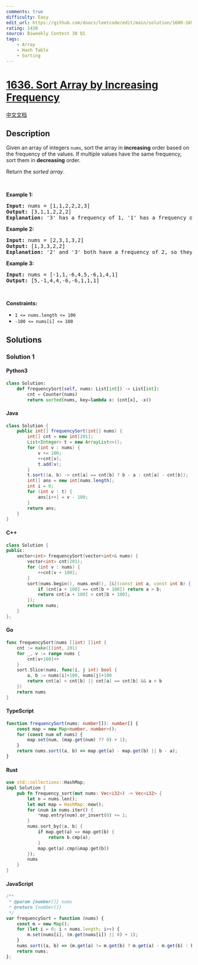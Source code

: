 ```yaml
---
comments: true
difficulty: Easy
edit_url: https://github.com/doocs/leetcode/edit/main/solution/1600-1699/1636.Sort%20Array%20by%20Increasing%20Frequency/README_EN.md
rating: 1430
source: Biweekly Contest 38 Q1
tags:
    - Array
    - Hash Table
    - Sorting
---
```


<!-- problem:start -->

# [1636. Sort Array by Increasing Frequency](https://leetcode.com/problems/sort-array-by-increasing-frequency)

[中文文档](/solution/1600-1699/1636.Sort%20Array%20by%20Increasing%20Frequency/README.md)

## Description

<!-- description:start -->

<p>Given an array of integers <code>nums</code>, sort the array in <strong>increasing</strong> order based on the frequency of the values. If multiple values have the same frequency, sort them in <strong>decreasing</strong> order.</p>

<p>Return the <em>sorted array</em>.</p>

<p>&nbsp;</p>
<p><strong class="example">Example 1:</strong></p>

<pre>
<strong>Input:</strong> nums = [1,1,2,2,2,3]
<strong>Output:</strong> [3,1,1,2,2,2]
<strong>Explanation:</strong> &#39;3&#39; has a frequency of 1, &#39;1&#39; has a frequency of 2, and &#39;2&#39; has a frequency of 3.
</pre>

<p><strong class="example">Example 2:</strong></p>

<pre>
<strong>Input:</strong> nums = [2,3,1,3,2]
<strong>Output:</strong> [1,3,3,2,2]
<strong>Explanation:</strong> &#39;2&#39; and &#39;3&#39; both have a frequency of 2, so they are sorted in decreasing order.
</pre>

<p><strong class="example">Example 3:</strong></p>

<pre>
<strong>Input:</strong> nums = [-1,1,-6,4,5,-6,1,4,1]
<strong>Output:</strong> [5,-1,4,4,-6,-6,1,1,1]</pre>

<p>&nbsp;</p>
<p><strong>Constraints:</strong></p>

<ul>
	<li><code>1 &lt;= nums.length &lt;= 100</code></li>
	<li><code>-100 &lt;= nums[i] &lt;= 100</code></li>
</ul>

<!-- description:end -->

## Solutions

<!-- solution:start -->

### Solution 1

<!-- tabs:start -->

#### Python3

```python
class Solution:
    def frequencySort(self, nums: List[int]) -> List[int]:
        cnt = Counter(nums)
        return sorted(nums, key=lambda x: (cnt[x], -x))
```

#### Java

```java
class Solution {
    public int[] frequencySort(int[] nums) {
        int[] cnt = new int[201];
        List<Integer> t = new ArrayList<>();
        for (int v : nums) {
            v += 100;
            ++cnt[v];
            t.add(v);
        }
        t.sort((a, b) -> cnt[a] == cnt[b] ? b - a : cnt[a] - cnt[b]);
        int[] ans = new int[nums.length];
        int i = 0;
        for (int v : t) {
            ans[i++] = v - 100;
        }
        return ans;
    }
}
```

#### C++

```cpp
class Solution {
public:
    vector<int> frequencySort(vector<int>& nums) {
        vector<int> cnt(201);
        for (int v : nums) {
            ++cnt[v + 100];
        }
        sort(nums.begin(), nums.end(), [&](const int a, const int b) {
            if (cnt[a + 100] == cnt[b + 100]) return a > b;
            return cnt[a + 100] < cnt[b + 100];
        });
        return nums;
    }
};
```

#### Go

```go
func frequencySort(nums []int) []int {
	cnt := make([]int, 201)
	for _, v := range nums {
		cnt[v+100]++
	}
	sort.Slice(nums, func(i, j int) bool {
		a, b := nums[i]+100, nums[j]+100
		return cnt[a] < cnt[b] || cnt[a] == cnt[b] && a > b
	})
	return nums
}
```

#### TypeScript

```ts
function frequencySort(nums: number[]): number[] {
    const map = new Map<number, number>();
    for (const num of nums) {
        map.set(num, (map.get(num) ?? 0) + 1);
    }
    return nums.sort((a, b) => map.get(a) - map.get(b) || b - a);
}
```

#### Rust

```rust
use std::collections::HashMap;
impl Solution {
    pub fn frequency_sort(mut nums: Vec<i32>) -> Vec<i32> {
        let n = nums.len();
        let mut map = HashMap::new();
        for &num in nums.iter() {
            *map.entry(num).or_insert(0) += 1;
        }
        nums.sort_by(|a, b| {
            if map.get(a) == map.get(b) {
                return b.cmp(a);
            }
            map.get(a).cmp(&map.get(b))
        });
        nums
    }
}
```

#### JavaScript

```js
/**
 * @param {number[]} nums
 * @return {number[]}
 */
var frequencySort = function (nums) {
    const m = new Map();
    for (let i = 0; i < nums.length; i++) {
        m.set(nums[i], (m.get(nums[i]) || 0) + 1);
    }
    nums.sort((a, b) => (m.get(a) != m.get(b) ? m.get(a) - m.get(b) : b - a));
    return nums;
};
```

<!-- tabs:end -->

<!-- solution:end -->

<!-- problem:end -->
